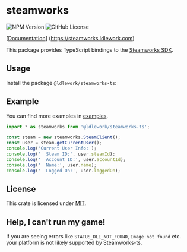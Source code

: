 # steamworks
![NPM Version](https://img.shields.io/npm/v/%40ldlework%2Fsteamworks-ts)
![GitHub License](https://img.shields.io/github/license/dustinlacewell/steamworks-ts)

[[Documentation](https://steamworks.ldlework.com)] (https://steamworks.ldlework.com)

This package provides TypeScript bindings to the [Steamworks SDK](https://partner.steamgames.com/doc/sdk).

## Usage
Install the package `@ldlework/steamworks-ts`:

## Example
You can find more examples in [examples](examples).

```ts
import * as steamworks from '@ldlework/steamworks-ts';

const steam = new steamworks.SteamClient();
const user = steam.getCurrentUser();
console.log('Current User Info:');
console.log('  Steam ID:', user.steamId);
console.log('  Account ID:', user.accountId);
console.log('  Name:', user.name);
console.log('  Logged On:', user.loggedOn);
```

## License
This crate is licensed under  [MIT](./LICENSE-MIT).

## Help, I can't run my game!
If you are seeing errors like `STATUS_DLL_NOT_FOUND`, `Image not found` etc. your platform is not likely supported by Steamworks-ts.